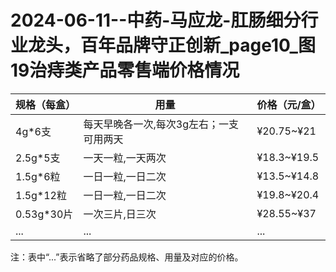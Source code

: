 # 2024-06-11--中药-马应龙-肛肠细分行业龙头，百年品牌守正创新_page10_图19治痔类产品零售端价格情况

| 规格（每盒） | 用量 | 价格（元/盒） |
| --- | --- | --- |
| 4g*6支 | 每天早晚各一次,每次3g左右；一支可用两天 | ¥20.75~¥21 |
| 2.5g*5支 | 一天一粒,一天两次 | ¥18.3~¥19.5 |
| 1.5g*6粒 | 一日一粒,一日二次 | ¥13.5~¥14.8 |
| 1.5g*12粒 | 一日一粒,一日二次 | ¥19.8~¥20.4 |
| 0.53g*30片 | 一次三片,日三次 | ¥28.55~¥37 |
| ... | ... | ... |

注：表中“...”表示省略了部分药品规格、用量及对应的价格。